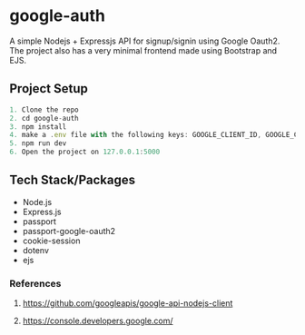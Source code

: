 # google-auth

A simple Nodejs + Expressjs API for signup/signin using Google Oauth2. The project also has a very minimal frontend made using Bootstrap and EJS.

## Project Setup

```javascript
1. Clone the repo
2. cd google-auth
3. npm install
4. make a .env file with the following keys: GOOGLE_CLIENT_ID, GOOGLE_CLIENT_SECRET, GOOGLE_CALLBACK_URL
5. npm run dev
6. Open the project on 127.0.0.1:5000
```

## Tech Stack/Packages

- Node.js
- Express.js
- passport
- passport-google-oauth2
- cookie-session
- dotenv
- ejs

### References

1. https://github.com/googleapis/google-api-nodejs-client

2. https://console.developers.google.com/
